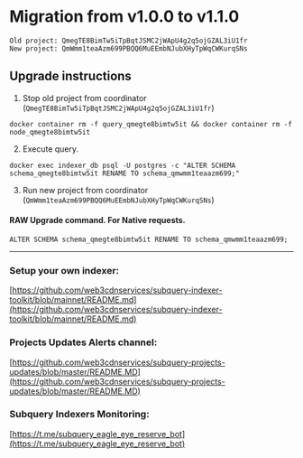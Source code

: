 # Migration from v1.0.0 to v1.1.0
```
Old project: QmegTE8BimTw5iTpBqtJSMC2jWApU4g2q5ojGZAL3iU1fr
New project: QmWmm1teaAzm699PBQQ6MuEEmbNJubXHyTpWqCWKurqSNs
```


## Upgrade instructions
 1) Stop old project from coordinator (`QmegTE8BimTw5iTpBqtJSMC2jWApU4g2q5ojGZAL3iU1fr`)

```
docker container rm -f query_qmegte8bimtw5it && docker container rm -f node_qmegte8bimtw5it
```

 2) Execute query.

```
docker exec indexer_db psql -U postgres -c "ALTER SCHEMA schema_qmegte8bimtw5it RENAME TO schema_qmwmm1teaazm699;"

```

 3) Run new project from coordinator (`QmWmm1teaAzm699PBQQ6MuEEmbNJubXHyTpWqCWKurqSNs`)

#### RAW Upgrade command. For Native requests.
`ALTER SCHEMA schema_qmegte8bimtw5it RENAME TO schema_qmwmm1teaazm699;`


___
### Setup your own indexer:

[https://github.com/web3cdnservices/subquery-indexer-toolkit/blob/mainnet/README.md](https://github.com/web3cdnservices/subquery-indexer-toolkit/blob/mainnet/README.md)

### Projects Updates Alerts channel:

[https://github.com/web3cdnservices/subquery-projects-updates/blob/master/README.MD](https://github.com/web3cdnservices/subquery-projects-updates/blob/master/README.MD)

### Subquery Indexers Monitoring:

[https://t.me/subquery_eagle_eye_reserve_bot](https://t.me/subquery_eagle_eye_reserve_bot)
